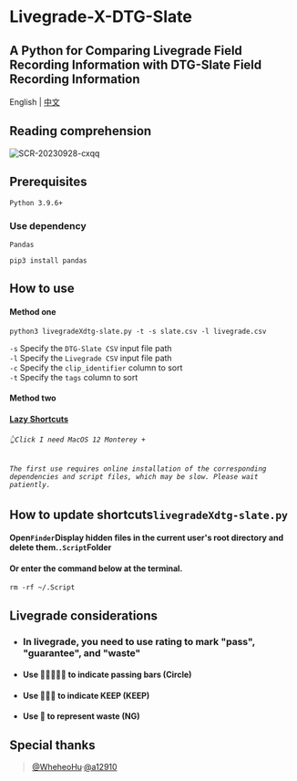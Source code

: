 # Livegrade-X-DTG-Slate

A Python for Comparing Livegrade Field Recording Information with DTG-Slate Field Recording Information
---

English | [中文](./README.md) 

## Reading comprehension

![SCR-20230928-cxqq](https://cdn.statically.io/gh/Ahua9527/picx-images-hosting@master/SCR-20230928-cxqq.1o96fmn4mzy8.webp)

## Prerequisites
`Python 3.9.6+`  
### Use dependency
`Pandas`
```console
pip3 install pandas
```

## How to use
#### Method one
```console
python3 livegradeXdtg-slate.py -t -s slate.csv -l livegrade.csv
```
`-s`  Specify the `DTG-Slate CSV` input file path  
`-l`  Specify the `Livegrade CSV` input file path  
`-c`  Specify the `clip_identifier` column to sort     
`-t`  Specify the `tags` column to sort  

#### Method two
#### [Lazy Shortcuts](https://www.icloud.com/shortcuts/e2d6508b8c064e93aeefb7dd5d5bc5bf)
###### `👆Click I need MacOS 12 Monterey +`
###### `The first use requires online installation of the corresponding dependencies and script files, which may be slow. Please wait patiently.`       
## How to update shortcuts`livegradeXdtg-slate.py`
#### Open`Finder`Display hidden files in the current user's root directory and delete them.`.Script`Folder
#### Or enter the command below at the terminal.
```console
rm -rf ~/.Script
```
## Livegrade considerations
- ### In livegrade, you need to use rating to mark "pass", "guarantee", and "waste"
- #### Use 🌟🌟🌟🌟🌟 to indicate passing bars (Circle)
- #### Use 🌟🌟🌟 to indicate KEEP (KEEP)
- #### Use 🌟 to represent waste (NG)


## Special thanks
> [@WheheoHu](https://github.com/WheheoHu)·[@a12910](https://github.com/a12910)